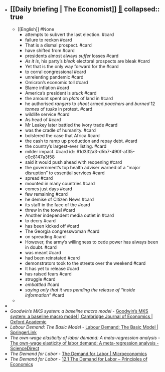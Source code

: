 - [[Daily briefing | The Economist]]   [🔗](https://www.economist.com/espresso?itm\_source=parsely-api)
  collapsed:: true
	-
	- [[English]] #None
		- attempts to subvert the last election. #card
		- failure to reckon  #card
		- That is a dismal prospect.  #card
		- have shifted from #card
		- presidents almost always _suffer_ losses #card
		- _As it is_, his party’s _bleak_ electoral prospects are bleak #card
		- Yet that is the only way forward for the #card
		- to corral congressional #card
		- unrelenting pandemic #card
		- Omicron’s economic toll #card
		- Blame inflation #card
		- America’s president is _stuck_ #card
		- the amount spent on _plots_ of land in  #card
		- he authorised _rangers_ to _shoot_ armed _poachers_ and _burned_ 12 _tonnes_ of _tusks_ in protest. #card
		- wildlife service #card
		- As head of #card
		- Mr Leakey later battled the ivory trade #card
		- was the cradle of humanity.  #card
		- bolstered the case that Africa #card
		- the cash to ramp up production and repay debt. #card
		- the country’s largest-ever listing. #card
		- milder impact. #card
		  id:: 61d332a3-d5b7-490f-af35-c0c8147a3f58
		- said it would push ahead with reopening #card
		- the government’s top health adviser warned of a “major disruption” to essential services #card
		- spread #card
		- mounted in many countries #card
		- comes just days #card
		- few remaining #card
		- he demise of Citizen News #card
		- its staff in the face of the #card
		- threw in the towel #card
		- Another independent media outlet in #card
		- to decry #card
		- has been kicked off #card
		- The Georgia congresswoman #card
		- on spreading  #card
		- However, the army’s willingness to cede power has always been in doubt. #card
		- was meant  #card
		- had been reinstated #card
		- demonstrators took to the streets over the weekend  #card
		- It has yet to release #card
		- has raised fears  #card
		- struggle #card
		- _embattled_ #card
		- _saying only that it was pending the release of “inside information”_ #card
	-
-
- _Goodwin’s MKS system: a baseline macro model_ - [Goodwin’s MKS system: a baseline macro model | Cambridge Journal of Economics | Oxford Academic](https://academic.oup.com/cje/article-abstract/39/6/1591/1694396?redirectedFrom=fulltext)
- _Labour Demand: The Basic Model_ - [Labour Demand: The Basic Model | SpringerLink](https://link.springer.com/chapter/10.1007/978-1-349-22825-6\_5)
- _The own-wage elasticity of labor demand: A meta-regression analysis_ - [The own-wage elasticity of labor demand: A meta-regression analysis - ScienceDirect](https://www.sciencedirect.com/science/article/abs/pii/S0014292115001233?via%3Dihub)
- _The Demand for Labor_ - [The Demand for Labor | Microeconomics](https://courses.lumenlearning.com/wm-microeconomics/chapter/the-demand-for-labor/)
- _The Demand for Labor_ - [12.1 The Demand for Labor – Principles of Economics](https://open.lib.umn.edu/principleseconomics/chapter/12-1-the-demand-for-labor/)